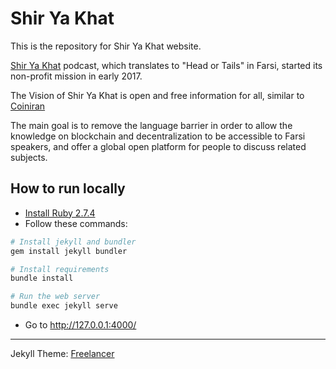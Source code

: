 # Shir Ya Khat
This is the repository for Shir Ya Khat website.

[Shir Ya Khat](http://shiryakhat.net) podcast, which translates to "Head or Tails" in Farsi, started its non-profit mission in early 2017.

The Vision of Shir Ya Khat is open and free information for all, similar to [Coiniran](https://coiniran.com)

The main goal is to remove the language barrier in order to allow the knowledge on blockchain and decentralization to be accessible to Farsi speakers, and offer a global open platform for people to discuss related subjects. 


## How to run locally

- [Install Ruby 2.7.4 ](https://github.com/rbenv/rbenv#installing-ruby-versions)
- Follow these commands:
```bash
# Install jekyll and bundler
gem install jekyll bundler

# Install requirements
bundle install

# Run the web server
bundle exec jekyll serve 
```
- Go to http://127.0.0.1:4000/

--------------------------
Jekyll Theme: [Freelancer](https://github.com/jeromelachaud/freelancer-theme)